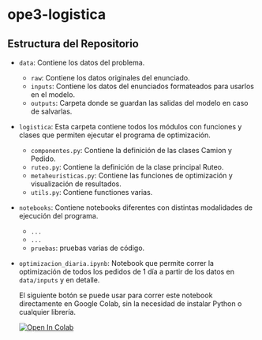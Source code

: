 # ope3-logistica

## Estructura del Repositorio

* `data`: Contiene los datos del problema.
  * `raw`: Contiene los datos originales del enunciado.
  * `inputs`: Contiene los datos del enunciados formateados para usarlos en el modelo.
  * `outputs`: Carpeta donde se guardan las salidas del modelo en caso de salvarlas.

* `logistica`: Esta carpeta contiene todos los módulos con funciones y clases que permiten ejecutar el programa de optimización.
  * `componentes.py`: Contiene la definición de las clases Camion y Pedido.
  * `ruteo.py`: Contiene la definición de la clase principal Ruteo.
  * `metaheuristicas.py`: Contiene las funciones de optimización y visualización de resultados.
  * `utils.py`: Contiene functiones varias.

* `notebooks`: Contiene notebooks diferentes con distintas modalidades de ejecución del programa.
  * `...`
  * `...`
  * `pruebas`: pruebas varias de código.

* `optimizacion_diaria.ipynb`: Notebook que permite correr la optimización de todos los pedidos de 1 día a partir de los datos en `data/inputs` y en detalle.

    El siguiente botón se puede usar para correr este notebook directamente en Google Colab, sin la necesidad de instalar Python o cualquier librería.

    [![Open In Colab](https://colab.research.google.com/assets/colab-badge.svg)](https://colab.research.google.com/github/JuanCruzC97/ope3-logistica/blob/main/optimizacion_diaria.ipynb)

